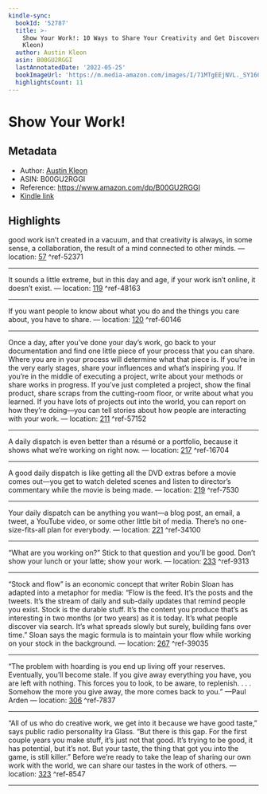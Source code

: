 ```yaml
---
kindle-sync:
  bookId: '52787'
  title: >-
    Show Your Work!: 10 Ways to Share Your Creativity and Get Discovered (Austin
    Kleon)
  author: Austin Kleon
  asin: B00GU2RGGI
  lastAnnotatedDate: '2022-05-25'
  bookImageUrl: 'https://m.media-amazon.com/images/I/71MTgEEjNVL._SY160.jpg'
  highlightsCount: 11
---
```

# Show Your Work!
## Metadata
* Author: [Austin Kleon](https://www.amazon.com/Austin-Kleon/e/B002HDCKJ2/ref=dp_byline_cont_ebooks_1)
* ASIN: B00GU2RGGI
* Reference: https://www.amazon.com/dp/B00GU2RGGI
* [Kindle link](kindle://book?action=open&asin=B00GU2RGGI)

## Highlights
good work isn’t created in a vacuum, and that creativity is always, in some sense, a collaboration, the result of a mind connected to other minds. — location: [57](kindle://book?action=open&asin=B00GU2RGGI&location=57) ^ref-52371

---
It sounds a little extreme, but in this day and age, if your work isn’t online, it doesn’t exist. — location: [119](kindle://book?action=open&asin=B00GU2RGGI&location=119) ^ref-48163

---
If you want people to know about what you do and the things you care about, you have to share. — location: [120](kindle://book?action=open&asin=B00GU2RGGI&location=120) ^ref-60146

---
Once a day, after you’ve done your day’s work, go back to your documentation and find one little piece of your process that you can share. Where you are in your process will determine what that piece is. If you’re in the very early stages, share your influences and what’s inspiring you. If you’re in the middle of executing a project, write about your methods or share works in progress. If you’ve just completed a project, show the final product, share scraps from the cutting-room floor, or write about what you learned. If you have lots of projects out into the world, you can report on how they’re doing—you can tell stories about how people are interacting with your work. — location: [211](kindle://book?action=open&asin=B00GU2RGGI&location=211) ^ref-57152

---
A daily dispatch is even better than a résumé or a portfolio, because it shows what we’re working on right now. — location: [217](kindle://book?action=open&asin=B00GU2RGGI&location=217) ^ref-16704

---
A good daily dispatch is like getting all the DVD extras before a movie comes out—you get to watch deleted scenes and listen to director’s commentary while the movie is being made. — location: [219](kindle://book?action=open&asin=B00GU2RGGI&location=219) ^ref-7530

---
Your daily dispatch can be anything you want—a blog post, an email, a tweet, a YouTube video, or some other little bit of media. There’s no one-size-fits-all plan for everybody. — location: [221](kindle://book?action=open&asin=B00GU2RGGI&location=221) ^ref-34100

---
“What are you working on?” Stick to that question and you’ll be good. Don’t show your lunch or your latte; show your work. — location: [233](kindle://book?action=open&asin=B00GU2RGGI&location=233) ^ref-9313

---
“Stock and flow” is an economic concept that writer Robin Sloan has adapted into a metaphor for media: “Flow is the feed. It’s the posts and the tweets. It’s the stream of daily and sub-daily updates that remind people you exist. Stock is the durable stuff. It’s the content you produce that’s as interesting in two months (or two years) as it is today. It’s what people discover via search. It’s what spreads slowly but surely, building fans over time.” Sloan says the magic formula is to maintain your flow while working on your stock in the background. — location: [267](kindle://book?action=open&asin=B00GU2RGGI&location=267) ^ref-39035

---
“The problem with hoarding is you end up living off your reserves. Eventually, you’ll become stale. If you give away everything you have, you are left with nothing. This forces you to look, to be aware, to replenish. . . . Somehow the more you give away, the more comes back to you.” —Paul Arden — location: [306](kindle://book?action=open&asin=B00GU2RGGI&location=306) ^ref-7837

---
“All of us who do creative work, we get into it because we have good taste,” says public radio personality Ira Glass. “But there is this gap. For the first couple years you make stuff, it’s just not that good. It’s trying to be good, it has potential, but it’s not. But your taste, the thing that got you into the game, is still killer.” Before we’re ready to take the leap of sharing our own work with the world, we can share our tastes in the work of others. — location: [323](kindle://book?action=open&asin=B00GU2RGGI&location=323) ^ref-8547

---
